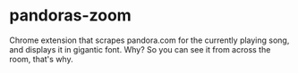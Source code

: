# pandoras-zoom

Chrome extension that scrapes pandora.com for the currently playing song, and displays it in gigantic font. Why? So you can see it from across the room, that's why.

